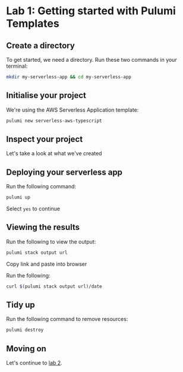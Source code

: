 # Lab 1: Getting started with Pulumi Templates

## Create a directory

To get started, we need a directory. Run these two commands in your terminal:

```bash
mkdir my-serverless-app && cd my-serverless-app
```

## Initialise your project

We're using the AWS Serverless Application template:

```bash
pulumi new serverless-aws-typescript
```

## Inspect your project

Let's take a look at what we've created

## Deploying your serverless app

Run the following command:

```bash
pulumi up
```

Select `yes` to continue

## Viewing the results

Run the following to view the output:

```bash
pulumi stack output url
```

Copy link and paste into browser

Run the following:

```bash
curl $(pulumi stack output url)/date
```

## Tidy up

Run the following command to remove resources:

```bash
pulumi destroy
```

## Moving on

Let's continue to [lab 2](https://github.com/pulumi/workshops/tree/main/serverless-architecture-on-aws/lab-2).

